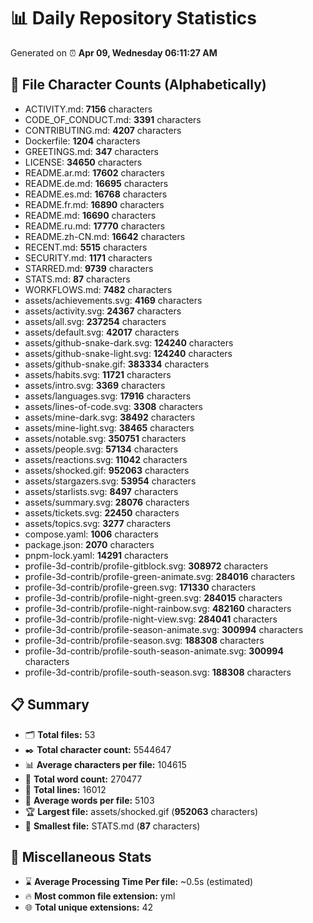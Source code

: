 # 📊 Daily Repository Statistics
Generated on ⏰ **Apr 09, Wednesday 06:11:27 AM**

## 📂 File Character Counts (Alphabetically)
- ACTIVITY.md: **7156** characters
- CODE_OF_CONDUCT.md: **3391** characters
- CONTRIBUTING.md: **4207** characters
- Dockerfile: **1204** characters
- GREETINGS.md: **347** characters
- LICENSE: **34650** characters
- README.ar.md: **17602** characters
- README.de.md: **16695** characters
- README.es.md: **16768** characters
- README.fr.md: **16890** characters
- README.md: **16690** characters
- README.ru.md: **17770** characters
- README.zh-CN.md: **16642** characters
- RECENT.md: **5515** characters
- SECURITY.md: **1171** characters
- STARRED.md: **9739** characters
- STATS.md: **87** characters
- WORKFLOWS.md: **7482** characters
- assets/achievements.svg: **4169** characters
- assets/activity.svg: **24367** characters
- assets/all.svg: **237254** characters
- assets/default.svg: **42017** characters
- assets/github-snake-dark.svg: **124240** characters
- assets/github-snake-light.svg: **124240** characters
- assets/github-snake.gif: **383334** characters
- assets/habits.svg: **11721** characters
- assets/intro.svg: **3369** characters
- assets/languages.svg: **17916** characters
- assets/lines-of-code.svg: **3308** characters
- assets/mine-dark.svg: **38492** characters
- assets/mine-light.svg: **38465** characters
- assets/notable.svg: **350751** characters
- assets/people.svg: **57134** characters
- assets/reactions.svg: **11042** characters
- assets/shocked.gif: **952063** characters
- assets/stargazers.svg: **53954** characters
- assets/starlists.svg: **8497** characters
- assets/summary.svg: **28076** characters
- assets/tickets.svg: **22450** characters
- assets/topics.svg: **3277** characters
- compose.yaml: **1006** characters
- package.json: **2070** characters
- pnpm-lock.yaml: **14291** characters
- profile-3d-contrib/profile-gitblock.svg: **308972** characters
- profile-3d-contrib/profile-green-animate.svg: **284016** characters
- profile-3d-contrib/profile-green.svg: **171330** characters
- profile-3d-contrib/profile-night-green.svg: **284015** characters
- profile-3d-contrib/profile-night-rainbow.svg: **482160** characters
- profile-3d-contrib/profile-night-view.svg: **284041** characters
- profile-3d-contrib/profile-season-animate.svg: **300994** characters
- profile-3d-contrib/profile-season.svg: **188308** characters
- profile-3d-contrib/profile-south-season-animate.svg: **300994** characters
- profile-3d-contrib/profile-south-season.svg: **188308** characters

## 📋 Summary
- 🗂️ **Total files:** 53
- ✒️ **Total character count:** 5544647
- 📊 **Average characters per file:** 104615
- 📝 **Total word count:** 270477
- 🧾 **Total lines:** 16012
- 📐 **Average words per file:** 5103
- 🏆 **Largest file:** assets/shocked.gif (**952063** characters)
- 🥉 **Smallest file:** STATS.md (**87** characters)

## 🌟 Miscellaneous Stats
- ⌛ **Average Processing Time Per file:** ~0.5s (estimated)
- 🔥 **Most common file extension:** yml
- 🌐 **Total unique extensions:** 42
